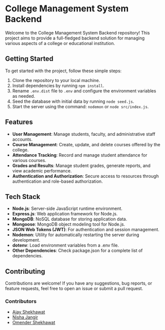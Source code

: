 # College Management System Backend

Welcome to the College Management System Backend repository! This project aims to provide a full-fledged backend solution for managing various aspects of a college or educational institution.

## Getting Started

To get started with the project, follow these simple steps:

1. Clone the repository to your local machine.
2. Install dependencies by running `npm install`.
3. Rename `.env.dist` file to `.env` and configure the environment variables as needed.
4. Seed the database with initial data by running `node seed.js`.
5. Start the server using the command: `nodemon` or `node src/index.js`.

## Features

- **User Management**: Manage students, faculty, and administrative staff accounts.
- **Course Management**: Create, update, and delete courses offered by the college.
- **Attendance Tracking**: Record and manage student attendance for various courses.
- **Grades and Results**: Manage student grades, generate reports, and view academic performance.
- **Authentication and Authorization**: Secure access to resources through authentication and role-based authorization.

## Tech Stack

- **Node.js**: Server-side JavaScript runtime environment.
- **Express.js**: Web application framework for Node.js.
- **MongoDB**: NoSQL database for storing application data.
- **Mongoose**: MongoDB object modeling tool for Node.js.
- **JSON Web Tokens (JWT)**: For authentication and session management.
- **Nodemon**: Utility for automatically restarting the server during development.
- **dotenv**: Load environment variables from a .env file.
- **Other Dependencies**: Check package.json for a complete list of dependencies.

## Contributing

Contributions are welcome! If you have any suggestions, bug reports, or feature requests, feel free to open an issue or submit a pull request.

### Contributors

- [Ajay Shekhawat](https://github.com/ajayshekhawat1803)
- [Nisha Jangir](https://github.com/Nishajangir0972)
- [Omender Shekhawat](https://github.com/omendershekhawat)

